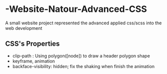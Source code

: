 # -Website-Natour-Advanced-CSS

A small website project represented the advanced applied css/scss into the web development 

## CSS's Properties
- clip-path :
    Using polygon([node]) to draw a header polygon shape
- keyframe, animation
- backface-visibility: hidden;
    fix the shaking when finish the animation
